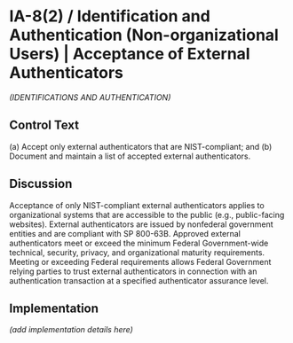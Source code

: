# IA-8(2) / Identification and Authentication (Non-organizational Users) | Acceptance of External Authenticators

_(IDENTIFICATIONS AND AUTHENTICATION)_

## Control Text


(a) Accept only external authenticators that are NIST-compliant; and
(b) Document and maintain a list of accepted external authenticators.

## Discussion

Acceptance of only NIST-compliant external authenticators applies to organizational systems that are accessible to the public (e.g., public-facing websites). External authenticators are issued by nonfederal government entities and are compliant with SP 800-63B. Approved external authenticators meet or exceed the minimum Federal Government-wide technical, security, privacy, and organizational maturity requirements. Meeting or exceeding Federal requirements allows Federal Government relying parties to trust external authenticators in connection with an authentication transaction at a specified authenticator assurance level.

## Implementation

_(add implementation details here)_